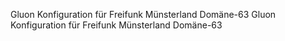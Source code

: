 Gluon Konfiguration für Freifunk Münsterland Domäne-63
Gluon Konfiguration für Freifunk Münsterland Domäne-63

